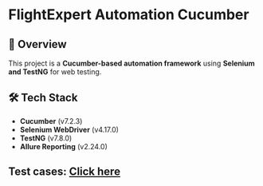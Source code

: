 # FlightExpert Automation Cucumber

## 🚀 Overview
This project is a **Cucumber-based automation framework** using **Selenium and TestNG** for web testing.

## 🛠️ Tech Stack
- **Cucumber** (v7.2.3)
- **Selenium WebDriver** (v4.17.0)
- **TestNG** (v7.8.0)
- **Allure Reporting** (v2.24.0)

## Test cases: [Click here](https://docs.google.com/spreadsheets/d/1rFeV41n414pqqF4WHT-vvRa_Ig6yrAQU/edit?gid=414538291#gid=414538291)
